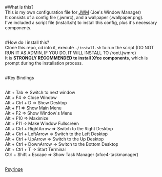 #What is this?<br>
This is my own configuration file for <a href="http://joewing.net/projects/jwm/" target="_blank">JWM</a> (Joe's Window Manager)<br>
It consists of a config file (.jwmrc), and a wallpaper (.wallpaper.png).<br>
I've included a script file (install.sh) to install this config, plus it's necessary components.<br><br>

#How do I install this?<br>
Clone this repo, cd into it, execute `./install.sh` to run the script (DO NOT RUN IT AS ADMIN, IF YOU DO, IT WILL INSTALL TO /root/.jwmrc)<br>
It is <b>STRONGLY RECOMMENDED to install Xfce components</b>, which is prompt during the installation process.<br><br>

#Key Bindings<br><br>

Alt + Tab => Switch to next window<br>
Alt + F4 => Close Window<br>
Alt + Ctrl + D => Show Desktop<br>
Alt + F1 => Show Main Menu<br>
Alt + F2 => Show Window's Menu<br>
Alt + F10 => Maximize<br>
Alt + F11 => Make Window Fullscreen<br>
Alt + Ctrl + RightArrow => Switch to the Right Desktop<br>
Alt + Ctrl + LeftArrow => Switch to the Left Desktop<br>
Alt + Ctrl + UpArrow => Switch to the Up Desktop<br>
Alt + Ctrl + DownArrow => Switch to the Bottom Desktop<br>
Alt + Ctrl + T => Start Terminal<br>
Ctrl + Shift + Escape => Show Task Manager (xfce4-taskmanager)<br><br>

<a href="mailto:psyringe@protonmail.com">Psyringe<a>

